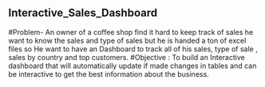 ## Interactive_Sales_Dashboard

#Problem- An owner of a coffee shop find it hard to keep track of sales he want to know the sales and type of sales but he is handed a ton of excel files so He want to have an Dashboard to track all of his sales, type of sale , sales by country and top customers.
#Objective : To build an Interactive dashboard that will automatically update if made changes in tables and can be interactive to get the best information about the business.
